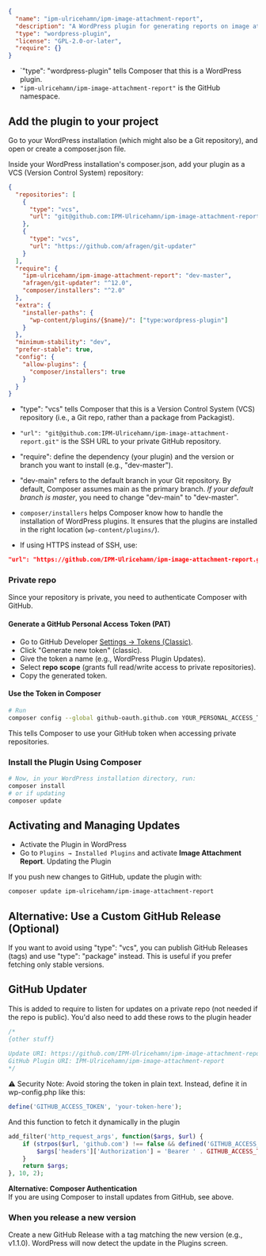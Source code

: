 



```json
{
  "name": "ipm-ulricehamn/ipm-image-attachment-report",
  "description": "A WordPress plugin for generating reports on image attachments.",
  "type": "wordpress-plugin",
  "license": "GPL-2.0-or-later",
  "require": {}
}
```
* `"type": "wordpress-plugin" tells Composer that this is a WordPress plugin.
* `"ipm-ulricehamn/ipm-image-attachment-report"` is the GitHub namespace.

## Add the plugin to your project
Go to your WordPress installation (which might also be a Git repository), and open or create a composer.json file.

Inside your WordPress installation's composer.json, add your plugin as a VCS (Version Control System) repository:

```json
{
  "repositories": [
    {
      "type": "vcs",
      "url": "git@github.com:IPM-Ulricehamn/ipm-image-attachment-report.git"
    },
    {
      "type": "vcs",
      "url": "https://github.com/afragen/git-updater"
    }
  ],
  "require": {
    "ipm-ulricehamn/ipm-image-attachment-report": "dev-master",
    "afragen/git-updater": "^12.0",
    "composer/installers": "^2.0"
  },
  "extra": {
    "installer-paths": {
      "wp-content/plugins/{$name}/": ["type:wordpress-plugin"]
    }
  },
  "minimum-stability": "dev",
  "prefer-stable": true,
  "config": {
    "allow-plugins": {
      "composer/installers": true
    }
  }
}
```

* "type": "vcs" tells Composer that this is a Version Control System (VCS) repository (i.e., a Git repo, rather than a package from Packagist).
* `"url": "git@github.com:IPM-Ulricehamn/ipm-image-attachment-report.git"` is the SSH URL to your private GitHub repository.
* "require": define the dependency (your plugin) and the version or branch you want to install (e.g., "dev-master").
* "dev-main" refers to the default branch in your Git repository.
  By default, Composer assumes main as the primary branch.
  _If your default branch is master_, you need to change "dev-main" to "dev-master".
* `composer/installers` helps Composer know how to handle the installation of WordPress plugins. It ensures that the plugins are installed in the right location (`wp-content/plugins/`).

* If using HTTPS instead of SSH, use:
```json
"url": "https://github.com/IPM-Ulricehamn/ipm-image-attachment-report.git"
```

### Private repo
Since your repository is private, you need to authenticate Composer with GitHub.

#### Generate a GitHub Personal Access Token (PAT)
* Go to GitHub Developer [Settings → Tokens (Classic)](https://github.com/settings/tokens).
* Click "Generate new token" (classic).
* Give the token a name (e.g., WordPress Plugin Updates).
* Select **repo scope** (grants full read/write access to private repositories).
* Copy the generated token.
#### Use the Token in Composer

```sh
# Run
composer config --global github-oauth.github.com YOUR_PERSONAL_ACCESS_TOKEN
```
This tells Composer to use your GitHub token when accessing private repositories.

### Install the Plugin Using Composer
```sh
# Now, in your WordPress installation directory, run:
composer install
# or if updating
composer update
```

## Activating and Managing Updates
* Activate the Plugin in WordPress
* Go to `Plugins → Installed Plugins` and activate **Image Attachment Report**.
  Updating the Plugin

If you push new changes to GitHub, update the plugin with:
```sh
composer update ipm-ulricehamn/ipm-image-attachment-report
```



## Alternative: Use a Custom GitHub Release (Optional)
If you want to avoid using "type": "vcs", you can publish GitHub Releases (tags) and use "type": "package" instead. This is useful if you prefer fetching only stable versions.


## GitHub Updater
This is added to require to listen for updates on a private repo (not needed if the repo is public).
You'd also need to add these rows to the plugin header
```php
/*
{other stuff}
 
Update URI: https://github.com/IPM-Ulricehamn/ipm-image-attachment-report
GitHub Plugin URI: IPM-Ulricehamn/ipm-image-attachment-report
*/
```


⚠️ Security Note: Avoid storing the token in plain text. Instead, define it in wp-config.php like this:
```php
define('GITHUB_ACCESS_TOKEN', 'your-token-here');
```
And this function to fetch it dynamically in the plugin
```php
add_filter('http_request_args', function($args, $url) {
    if (strpos($url, 'github.com') !== false && defined('GITHUB_ACCESS_TOKEN')) {
        $args['headers']['Authorization'] = 'Bearer ' . GITHUB_ACCESS_TOKEN;
    }
    return $args;
}, 10, 2);
```

**Alternative: Composer Authentication**  
If you are using Composer to install updates from GitHub, see above.

### When you release a new version
Create a new GitHub Release with a tag matching the new version (e.g., v1.1.0).
WordPress will now detect the update in the Plugins screen.
